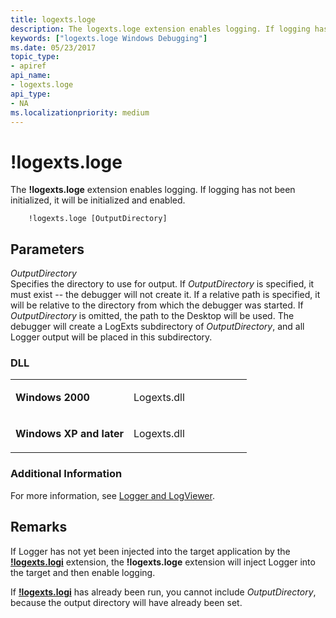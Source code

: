 ```yaml
---
title: logexts.loge
description: The logexts.loge extension enables logging. If logging has not been initialized, it will be initialized and enabled.
keywords: ["logexts.loge Windows Debugging"]
ms.date: 05/23/2017
topic_type:
- apiref
api_name:
- logexts.loge
api_type:
- NA
ms.localizationpriority: medium
---
```


# !logexts.loge


The **!logexts.loge** extension enables logging. If logging has not been initialized, it will be initialized and enabled.

```dbgcmd
    !logexts.loge [OutputDirectory] 
```

## <span id="ddk__logexts_loge_dbg"></span><span id="DDK__LOGEXTS_LOGE_DBG"></span>Parameters


<span id="_______OutputDirectory______"></span><span id="_______outputdirectory______"></span><span id="_______OUTPUTDIRECTORY______"></span> *OutputDirectory*   
Specifies the directory to use for output. If *OutputDirectory* is specified, it must exist -- the debugger will not create it. If a relative path is specified, it will be relative to the directory from which the debugger was started. If *OutputDirectory* is omitted, the path to the Desktop will be used. The debugger will create a LogExts subdirectory of *OutputDirectory*, and all Logger output will be placed in this subdirectory.

### <span id="DLL"></span><span id="dll"></span>DLL

<table>
<colgroup>
<col width="50%" />
<col width="50%" />
</colgroup>
<tbody>
<tr class="odd">
<td align="left"><p><strong>Windows 2000</strong></p></td>
<td align="left"><p>Logexts.dll</p></td>
</tr>
<tr class="even">
<td align="left"><p><strong>Windows XP and later</strong></p></td>
<td align="left"><p>Logexts.dll</p></td>
</tr>
</tbody>
</table>

 

### <span id="Additional_Information"></span><span id="additional_information"></span><span id="ADDITIONAL_INFORMATION"></span>Additional Information

For more information, see [Logger and LogViewer](logger-and-logviewer.md).

Remarks
-------

If Logger has not yet been injected into the target application by the [**!logexts.logi**](-logexts-logi.md) extension, the **!logexts.loge** extension will inject Logger into the target and then enable logging.

If [**!logexts.logi**](-logexts-logi.md) has already been run, you cannot include *OutputDirectory*, because the output directory will have already been set.

 

 





